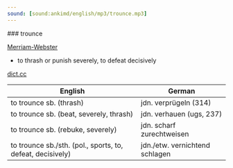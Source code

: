 ```yaml
---
sound: [sound:ankimd/english/mp3/trounce.mp3]
---
```


\### trounce

[Merriam-Webster](https://www.merriam-webster.com/dictionary/trounce)

- to thrash or punish severely, to defeat decisively

[dict.cc](https://www.dict.cc/trounce)

| English        | German       |
| -------------- | ------------ |
| to trounce sb. (thrash) | jdn. verprügeln (314) |
| to trounce sb. (beat, severely, thrash) | jdn. verhauen (ugs, 237) |
| to trounce sb. (rebuke, severely) | jdn. scharf zurechtweisen |
| to trounce sb./sth. (pol., sports, to, defeat, decisively) | jdn./etw. vernichtend schlagen |
